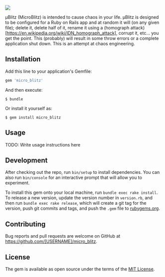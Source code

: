 <img src="https://user-images.githubusercontent.com/8730447/37973863-7a31b70a-31a9-11e8-88f1-4c067b3275f2.png">

µBlitz (MicroBlitz) is intended to cause chaos in your life. µBlitz is designed to be configured for a Ruby on Rails app and at random it will (on any given file); delete it, delete half of it, rename it using a (homograph attack)[https://en.wikipedia.org/wiki/IDN_homograph_attack], corrupt it, etc... you get the point. This (probably) will result in some throw errors or a complete application shut down. This is an attempt at chaos engineering.

## Installation

Add this line to your application's Gemfile:

```ruby
gem 'micro_blitz'
```

And then execute:

    $ bundle

Or install it yourself as:

    $ gem install micro_blitz

## Usage

TODO: Write usage instructions here

## Development

After checking out the repo, run `bin/setup` to install dependencies. You can also run `bin/console` for an interactive prompt that will allow you to experiment.

To install this gem onto your local machine, run `bundle exec rake install`. To release a new version, update the version number in `version.rb`, and then run `bundle exec rake release`, which will create a git tag for the version, push git commits and tags, and push the `.gem` file to [rubygems.org](https://rubygems.org).

## Contributing

Bug reports and pull requests are welcome on GitHub at https://github.com/[USERNAME]/micro_blitz.

## License

The gem is available as open source under the terms of the [MIT License](https://opensource.org/licenses/MIT).
